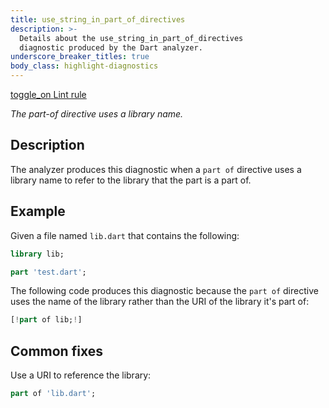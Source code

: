 ```yaml
---
title: use_string_in_part_of_directives
description: >-
  Details about the use_string_in_part_of_directives
  diagnostic produced by the Dart analyzer.
underscore_breaker_titles: true
body_class: highlight-diagnostics
---
```


<div class="tags">
  <a class="tag-label"
      href="/tools/linter-rules/use_string_in_part_of_directives"
      title="Learn about the lint rule that enables this diagnostic."
      aria-label="Learn about the lint rule that enables this diagnostic."
      target="_blank">
    <span class="material-symbols" aria-hidden="true">toggle_on</span>
    <span>Lint rule</span>
  </a>
</div>

_The part-of directive uses a library name._

## Description

The analyzer produces this diagnostic when a `part of` directive uses a
library name to refer to the library that the part is a part of.

## Example

Given a file named `lib.dart` that contains the following:

```dart
library lib;

part 'test.dart';
```

The following code produces this diagnostic because the `part of`
directive uses the name of the library rather than the URI of the library
it's part of:

```dart
[!part of lib;!]
```

## Common fixes

Use a URI to reference the library:

```dart
part of 'lib.dart';
```
